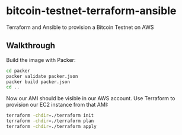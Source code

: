 # bitcoin-testnet-terraform-ansible
Terraform and Ansible to provision a Bitcoin Testnet on AWS

## Walkthrough

Build the image with Packer:

```bash
cd packer
packer validate packer.json
packer build packer.json
cd ..
```

Now our AMI should be visible in our AWS account. Use Terraform to provision our EC2 instance from that AMI:

```bash
terraform -chdir=./terraform init
terraform -chdir=./terraform plan
terraform -chdir=./terraform apply
```